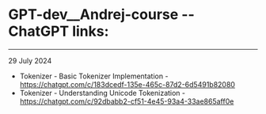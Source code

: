 # GPT-dev__Andrej-course -- ChatGPT links:
---
29 July 2024
- Tokenizer - Basic Tokenizer Implementation - https://chatgpt.com/c/183dcedf-135e-465c-87d2-6d5491b82080
- Tokenizer - Understanding Unicode Tokenization - https://chatgpt.com/c/92dbabb2-cf51-4e45-93a4-33ae865aff0e
